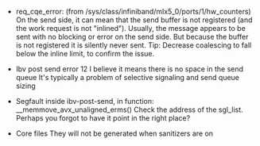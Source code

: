 * req_cqe_error: (from /sys/class/infiniband/mlx5_0/ports/1/hw_counters)
On the send side, it can mean that the send buffer is not registered (and the work request is not "inlined").
Usually, the message appears to be sent with no blocking or error on the send side. 
But because the buffer is not registered it is silently never sent.
Tip: Decrease coalescing to fall below the inline limit, to confirm the issue.


* Ibv post send error 12
I believe it means there is no space in the send queue
It's typically a problem of selective signaling and send queue sizing


* Segfault inside ibv-post-send, in function: __memmove_avx_unaligned_erms()
Check the address of the sgl_list. Perhaps you forgot to have it point in the right place?

* Core files
They will not be generated when sanitizers are on